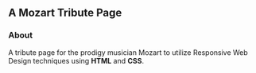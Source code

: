 A Mozart Tribute Page
---

### About
A tribute page for the prodigy musician Mozart to utilize Responsive Web Design techniques using **HTML** and **CSS**.
